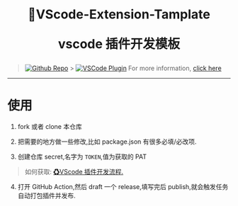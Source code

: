 <!--
 * @?: *********************************************************************
 * @Author: Weidows
 * @Date: 2021-01-03 01:36:18
 * @LastEditors: Weidows
 * @LastEditTime: 2021-06-26 02:11:31
 * @FilePath: \VScode-Extension-Tamplate\README.md
 * @Description:
 * @!: *********************************************************************
-->
<h1 align="center">

🥞VScode-Extension-Tamplate

vscode 插件开发模板

</h1>

[github-shield]: https://img.shields.io/github/stars/Weidows/VScode-Extension-Tamplate
[github-url]: https://github.com/Weidows-projects/VScode-Extension-Tamplate
[vscode-shield]: https://img.shields.io/visual-studio-marketplace/r/Weidows.theme-weidows?logo=visual-studio-code
[vscode-url]: https://marketplace.visualstudio.com/items?itemName=Weidows.theme-weidows

> [![Github Repo][github-shield]][github-url] > [![VSCode Plugin][vscode-shield]][vscode-url]
> For more information, [click here][github-url]

---

# 使用

1. fork 或者 clone 本仓库

2. 把需要的地方做一些修改,比如 package.json 有很多必填/必改项.

3. 创建仓库 secret,名字为 `TOKEN`,值为获取的 PAT

> 如何获取: [♻VScode 插件开发流程.](https://weidows.github.io/post/tools/vscode/extension-develop/#%E5%8F%91%E5%B8%83)

4. 打开 GitHub Action,然后 draft 一个 release,填写完后 publish,就会触发任务自动打包插件并发布.
